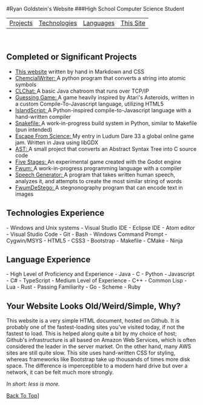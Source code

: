 #Ryan Goldstein's Website
###High School Computer Science Student
<table>
<tr>
<td><a href="#Projects">Projects</a></td>
<td><a href="#Technologies">Technologies</a></td>
<td><a href="#Languages">Languages</a></td>
<td><a href="#Site">This Site</a></td>
</tr>
</table>
<br/>
<h2 id="Projects">Completed or Significant Projects</h2>

- [This website](https://github.com/ryanisaacg/ryanisaacg.github.io) written by hand in Markdown and CSS
- [ChemcialWriter: ](https://github.com/ryanisaacg/ChemicalWriter) A python program that converts a string into atomic symbols
- [CLChat: ](https://github.com/ryanisaacg/CLChat) A basic Java chatroom that runs over TCP/IP
- [Guessing Game: ](https://github.com/ryanisaacg/Meteors) A game heavily inspired by Atari's Asteroids, written in a custom Compile-To-Javascript language, utilizing HTML5
- [IslandScript: ](https;//github.com/ryanisaacg/IslandScript) A Python-inspired compile-to-Javascript language with a hand-written compiler
- [Snakefile: ](https://github.com/ryanisaacg/Snakefile) A work-in-progress build system in Python, similar to Makefile (pun intended)
- [Escape From Science: ](https://github.com/ryanisaacg/LD33) My entry in Ludum Dare 33 a global online game jam. Written in Java using libGDX
- [AST: ](https://github.com/ryanisaacg/AST) A small project that converts an Abstract Syntax Tree into C source code
- [Five Stages: ](https://github.com/ryanisaacg/FiveStages) An experimental game created with the Godot engine
- [Fwum: ](https://github.com/fwum) A work-in-progress programming language with a compiler
- [Speech Generator: ](https://github.com/ryanisaacg/speech-generator) A program that takes written human speech, analyzes it, and attempts to create the most similar string of words
- [FwumDeStego: ](https://github.com/ryanisaacg/fwumdestego) A stegnonography program that can encode text in images

<h2 id="Technologies">Technologies Experience</h2>
- Windows and Unix systems
- Visual Studio IDE
- Eclipse IDE
- Atom editor
- Visual Studio Code 
- Git
- Bash
- Windows Command Prompt
- Cygwin/MSYS
- HTML5
- CSS3
- Bootstrap
- Makefile
- CMake
- Ninja

<h2 id="Languages">Language Experience</h2>
- High Level of Proficiency and Experience
	- Java
	- C
	- Python
	- Javascript
	- C#
	- TypeScript
- Medium Level of Experience
	- C++
	- Common Lisp
	- Lua
	- Rust
- Passing Familiarity
	- Go
	- Scheme
	- Ruby

<h2 id="Site">Your Website Looks Old/Weird/Simple, Why?</h2>
This website is a very simple HTML document, hosted on Github. It is probably one of the fastest-loading sites you've visited today, if not the fastest to load. This is helped along quite a bit by my choice of host; Github's infrastructure is all based on Amazon Web Services, which is often considered the leader in the server market. On the other hand, many AWS sites are still quite slow. This site uses hand-written CSS for styling, whereas frameworks like Bootstrap take up thousands of times more disk space. The difference is imperceptible to a modern hard drive but over a network, it can be felt much more strongly. 

*In short: less is more.*
<div class="floating"><a href="#">Back To Top]</a></div>
